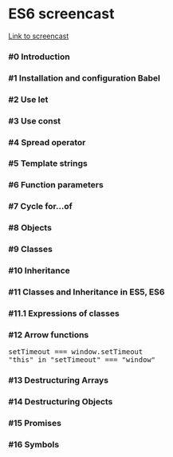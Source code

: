 <h1>ES6 screencast</h1>

<a target="_blank" href="https://www.youtube.com/watch?v=4YfsAz-sNAo&list=PLqHlAwsJRxAOpWPtj2T6HhSzX-lKmKV2q&index=1">Link to screencast</a>

<h3>#0 Introduction</h3>
<h3>#1 Installation and configuration Babel</h3>
<h3>#2 Use let</h3>
<h3>#3 Use const</h3>
<h3>#4 Spread operator</h3>
<h3>#5 Template strings</h3>
<h3>#6 Function parameters</h3>
<h3>#7 Cycle for...of</h3>
<h3>#8 Objects</h3>
<h3>#9 Classes</h3>
<h3>#10 Inheritance</h3>
<h3>#11 Classes and Inheritance in ES5, ES6</h3>
<h3>#11.1 Expressions of classes</h3>
<h3>#12 Arrow functions</h3>
<pre>
setTimeout === window.setTimeout
"this" in "setTimeout" === "window"
</pre>
<h3>#13 Destructuring Arrays</h3>
<h3>#14 Destructuring Objects</h3>
<h3>#15 Promises</h3>
<h3>#16 Symbols</h3>